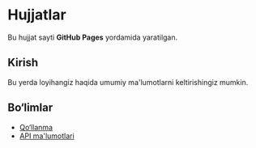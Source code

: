 # Hujjatlar
Bu hujjat sayti **GitHub Pages** yordamida yaratilgan.

## Kirish
Bu yerda loyihangiz haqida umumiy ma'lumotlarni keltirishingiz mumkin.

## Bo‘limlar
- [Qo‘llanma](docs/guide.md)
- [API ma'lumotlari](docs/api.md)
